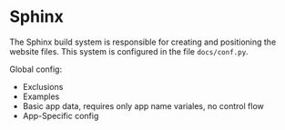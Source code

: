 # Sphinx


The Sphinx build system is responsible for creating
and positioning the website files. This system is configured in the file `docs/conf.py`.

Global config:

- Exclusions
- Examples
- Basic app data, requires only app name variales, no control flow
- App-Specific config

